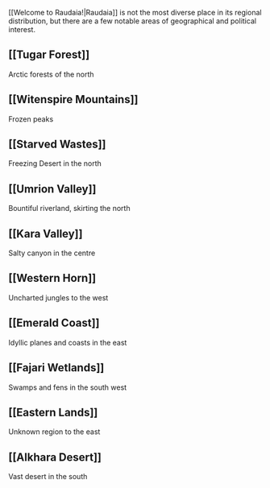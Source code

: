 [[Welcome to Raudaia!|Raudaia]] is not the most diverse place in its regional distribution, but there are a few notable areas of geographical and political interest.

## [[Tugar Forest]]

Arctic forests of the north

## [[Witenspire Mountains]]

Frozen peaks

## [[Starved Wastes]]

Freezing Desert in the north

## [[Umrion Valley]]

Bountiful riverland, skirting the north

## [[Kara Valley]]

Salty canyon in the centre

## [[Western Horn]]

Uncharted jungles to the west

## [[Emerald Coast]]

Idyllic planes and coasts in the east

## [[Fajari Wetlands]]

Swamps and fens in the south west

## [[Eastern Lands]]

Unknown region to the east

## [[Alkhara Desert]]

Vast desert in the south